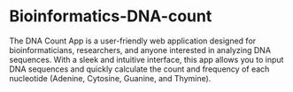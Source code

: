 # Bioinformatics-DNA-count
The DNA Count App is a user-friendly web application designed for bioinformaticians, researchers, and anyone interested in analyzing DNA sequences. With a sleek and intuitive interface, this app allows you to input DNA sequences and quickly calculate the count and frequency of each nucleotide (Adenine, Cytosine, Guanine, and Thymine).
